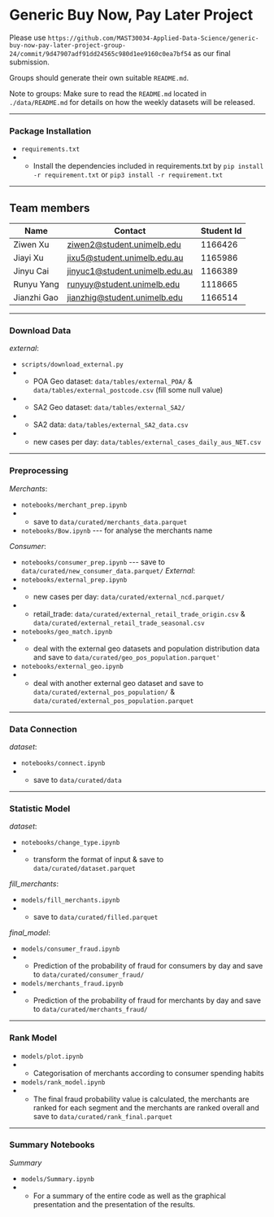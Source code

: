 
# Generic Buy Now, Pay Later Project

Please use `https://github.com/MAST30034-Applied-Data-Science/generic-buy-now-pay-later-project-group-24/commit/9d47907adf91dd24565c980d1ee9160c0ea7bf54` as our final submission. 

Groups should generate their own suitable `README.md`.

Note to groups: Make sure to read the `README.md` located in `./data/README.md` for details on how the weekly datasets will be released.

---

### Package Installation

- `requirements.txt`
- - Install the dependencies included in requirements.txt by `pip install -r requirement.txt` or `pip3 install -r requirement.txt`

---

## Team members
| Name | Contact | Student Id |
| ---- | ---- | ---- |
| Ziwen Xu | ziwen2@student.unimelb.edu | 1166426 |
| Jiayi Xu | jixu5@student.unimelb.edu.au | 1165986 |
| Jinyu Cai| jinyuc1@student.unimelb.edu.au | 1166389 |
| Runyu Yang| runyuy@student.unimelb.edu | 1118665 |
| Jianzhi Gao | jianzhig@student.unimelb.edu | 1166514 |

---

### Download Data 
*external*: 
- `scripts/download_external.py`  
- - POA Geo dataset: `data/tables/external_POA/` & `data/tables/external_postcode.csv` (fill some null value)
- - SA2 Geo dataset: `data/tables/external_SA2/`
- - SA2 data: `data/tables/external_SA2_data.csv`
- - new cases per day: `data/tables/external_cases_daily_aus_NET.csv`

---

### Preprocessing
*Merchants*: 
- `notebooks/merchant_prep.ipynb` 
- - save to `data/curated/merchants_data.parquet`
- `notebooks/Bow.ipynb` --- for analyse the merchants name

*Consumer*: 
- `notebooks/consumer_prep.ipynb` --- save to `data/curated/new_consumer_data.parquet/`
*External*: 
- `notebooks/external_prep.ipynb` 
- - new cases per day: `data/curated/external_ncd.parquet/`
- - retail_trade: `data/curated/external_retail_trade_origin.csv` & `data/curated/external_retail_trade_seasonal.csv`
- `notebooks/geo_match.ipynb` 
- - deal with the external geo datasets and population distribution data and save to `data/curated/geo_pos_population.parquet'`
- `notebooks/external_geo.ipynb` 
- - deal with another external geo dataset and save to `data/curated/external_pos_population/` & `data/curated/external_pos_population.parquet`

---

### Data Connection

*dataset*: 
- `notebooks/connect.ipynb` 
- - save to `data/curated/data`

---

### Statistic Model

*dataset*: 
- `notebooks/change_type.ipynb` 
- - transform the format of input & save to `data/curated/dataset.parquet`

*fill_merchants*: 
- `models/fill_merchants.ipynb` 
- - save to `data/curated/filled.parquet`

*final_model*:
- `models/consumer_fraud.ipynb`
- -  Prediction of the probability of fraud for consumers by day and save to `data/curated/consumer_fraud/`
- `models/merchants_fraud.ipynb`
- -  Prediction of the probability of fraud for merchants by day and save to `data/curated/merchants_fraud/`

---
### Rank Model

- `models/plot.ipynb`
- - Categorisation of merchants according to consumer spending habits
- `models/rank_model.ipynb`
- - The final fraud probability value is calculated, the merchants are ranked for each segment and the merchants are ranked overall and save to `data/curated/rank_final.parquet`

---
### Summary Notebooks
*Summary*
- `models/Summary.ipynb`
- - For a summary of the entire code as well as the graphical presentation and the presentation of the results.
